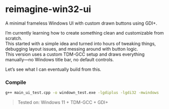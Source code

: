 # reimagine-win32-ui

A minimal frameless Windows UI with custom drawn buttons using GDI+.

I’m currently learning how to create something clean and customizable from scratch.  
This started with a simple idea and turned into hours of tweaking things, debugging layout issues, and messing around with button logic.  
This version uses a custom TDM-GCC setup and draws everything manually—no Windows title bar, no default controls.

Let’s see what I can eventually build from this.

### Compile

```bash
g++ main_ui_test.cpp -o windown_test.exe -lgdiplus -lgdi32 -mwindows
```

> Tested on: Windows 11 + TDM-GCC + GDI+
